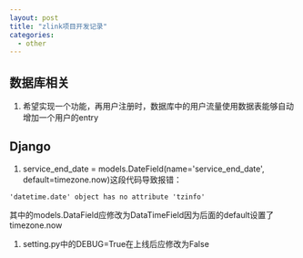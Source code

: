 ```yaml
---
layout: post
title: "zlink项目开发记录"
categories:
  - other
---
```

## 数据库相关

1. 希望实现一个功能，再用户注册时，数据库中的用户流量使用数据表能够自动增加一个用户的entry

## Django

1. service_end_date = models.DateField(name='service_end_date', default=timezone.now)这段代码导致报错：

```shell
'datetime.date' object has no attribute 'tzinfo'
```

其中的models.DataField应修改为DataTimeField因为后面的default设置了timezone.now

1. setting.py中的DEBUG=True在上线后应修改为False
